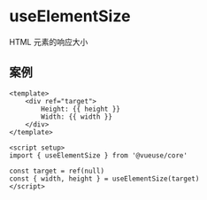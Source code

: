 # useElementSize
HTML 元素的响应大小

## 案例
```vue
<template>
	<div ref="target">
		Height: {{ height }}
	    Width: {{ width }}
	</div>
</template>

<script setup>
import { useElementSize } from '@vueuse/core'

const target = ref(null)
const { width, height } = useElementSize(target)
</script>
```